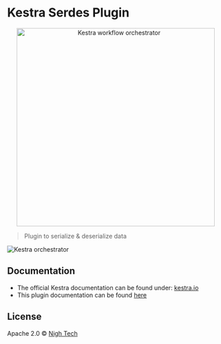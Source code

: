 # Kestra Serdes Plugin

<p align="center">
  <img width="460" src="https://kestra.io/logo.svg"  alt="Kestra workflow orchestrator" />
</p>

> Plugin to serialize & deserialize data 

![Kestra orchestrator](https://kestra.io/ui.gif)


## Documentation
* The official Kestra documentation can be found under: [kestra.io](https://kestra.io)
* This plugin documentation can be found [here](https://kestra.io/plugins/task-serdes/)

## License
Apache 2.0 © [Nigh Tech](https://nigh.tech)

